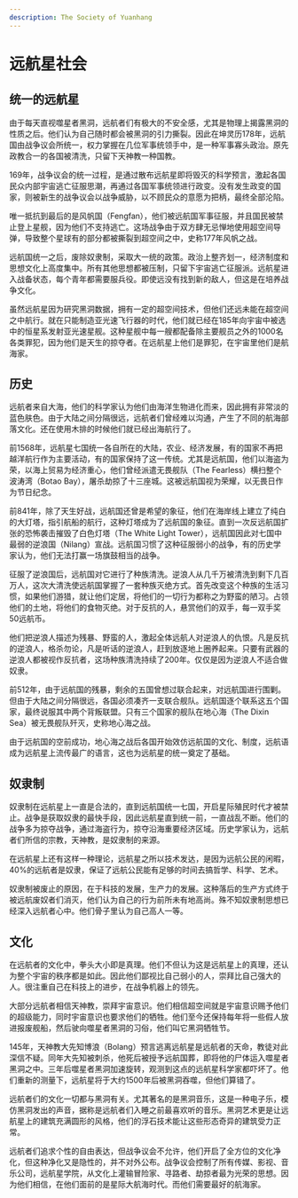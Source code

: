 ```yaml
---
description: The Society of Yuanhang
---
```


# 远航星社会

## 统一的远航星

由于每天直视噬星者黑洞，远航者们有极大的不安全感，尤其是物理上揭露黑洞的性质之后。他们认为自己随时都会被黑洞的引力撕裂。因此在坤灵历178年，远航国由战争议会所统一，权力掌握在几位军事统领手中，是一种军事寡头政治。原先政教合一的各国被清洗，只留下天神教一种国教。

169年，战争议会的统一过程，是通过散布远航星即将毁灭的科学预言，激起各国民众内部宇宙逃亡征服思潮，再通过各国军事统领进行政变。没有发生政变的国家，则被新生的战争议会以战争威胁，以不顾民众的意愿为把柄，最终全部沦陷。

唯一抵抗到最后的是风帆国（Fengfan），他们被远航国军事征服，并且国民被禁止登上星舰，因为他们不支持逃亡。这场战争由于双方肆无忌惮地使用超空间导弹，导致整个星球有的部分都被撕裂到超空间之中，史称177年风帆之战。

远航国统一之后，废除奴隶制，采取大一统的政策。政治上整齐划一，经济制度和思想文化上高度集中。所有其他思想都被压制，只留下宇宙逃亡征服派。远航星进入战备状态，每个青年都需要服兵役。即使远没有找到新的敌人，但这是在培养战争文化。

虽然远航星因为研究黑洞数据，拥有一定的超空间技术，但他们还远未能在超空间之中航行。就在只能制造亚光速飞行器的时代，他们就已经在185年向宇宙中被选中的恒星系发射亚光速星舰。这种星舰中每一艘都配备除主要舰员之外的1000名各类罪犯，因为他们是天生的掠夺者。在远航星上他们是罪犯，在宇宙里他们是航海家。

## 历史

远航者来自大海，他们的科学家认为他们由海洋生物进化而来，因此拥有非常淡的蓝色肤色。由于大陆之间分隔很远，远航者们曾经难以沟通，产生了不同的航海部落文化。还在使用木排的时候他们就已经出海航行了。

前1568年，远航星七国统一各自所在的大陆，农业、经济发展，有的国家不再把越洋航行作为主要活动，有的国家保持了这一传统。尤其是远航国，他们以海盗为荣，以海上贸易为经济重心，他们曾经派遣无畏舰队（The Fearless）横扫整个波涛湾（Botao Bay），屠杀劫掠了十三座城。这被远航国视为荣耀，以无畏日作为节日纪念。

前841年，除了天生好战，远航国还曾是希望的象征，他们在海岸线上建立了纯白的大灯塔，指引航船的航行，这种灯塔成为了远航国的象征。直到一次反远航国扩张的恐怖袭击摧毁了白色灯塔（The White Light Tower），远航国因此对七国中最弱的逆浪国（Nilang）宣战。远航国习惯了这种征服弱小的战争，有的历史学家认为，他们无法打赢一场旗鼓相当的战争。

征服了逆浪国后，远航国对它进行了种族清洗。逆浪人从几千万被清洗到剩下几百万人，这次大清洗使远航国掌握了一套种族灭绝方式。首先改变这个种族的生活习惯，如果他们游猎，就让他们定居，将他们的一切行为都称之为野蛮的陋习。占领他们的土地，将他们的食物灭绝。对于反抗的人，悬赏他们的双手，每一双手奖50远航币。

他们把逆浪人描述为残暴、野蛮的人，激起全体远航人对逆浪人的仇恨。凡是反抗的逆浪人，格杀勿论，凡是听话的逆浪人，赶到放逐地上圈养起来。只要有武器的逆浪人都被视作反抗者，这场种族清洗持续了200年。仅仅是因为逆浪人不适合做奴隶。

前512年，由于远航国的残暴，剩余的五国曾想过联合起来，对远航国进行围剿。但由于大陆之间分隔很远，各国必须凑齐一支联合舰队。远航国逐个联系这五个国家，最终说服其中两个背叛联盟。只有三个国家的舰队在地心海（The Dixin Sea）被无畏舰队歼灭，史称地心海之战。

由于远航国的空前成功，地心海之战后各国开始效仿远航国的文化、制度，远航语成为远航星上流传最广的语言，这也为远航星的统一奠定了基础。

## 奴隶制

奴隶制在远航星上一直是合法的，直到远航国统一七国，开启星际殖民时代才被禁止。战争是获取奴隶的最快手段，因此远航星直到统一前，一直战乱不断。他们的战争多为掠夺战争，通过海盗行为，掠夺沿海重要经济区域。历史学家认为，远航者们所信的宗教，天神教，是奴隶制的来源。

在远航星上还有这样一种理论，远航星之所以技术发达，是因为远航公民的闲暇，40%的远航者是奴隶，保证了远航公民能有足够的时间去搞哲学、科学、艺术。

奴隶制被废止的原因，在于科技的发展，生产力的发展。这种落后的生产方式终于被远航废奴者们消灭，他们认为自己的行为前所未有地高尚。殊不知奴隶制思想已经深入远航者心中。他们骨子里认为自己高人一等。

## 文化

在远航者的文化中，拳头大小即是真理。他们不但认为这是远航星上的真理，还认为整个宇宙的秩序都是如此。因此他们鄙视比自己弱小的人，崇拜比自己强大的人。很注重自己在科技上的进步，在战争机器上的领先。

大部分远航者相信天神教，崇拜宇宙意识。他们相信超空间就是宇宙意识赐予他们的超级能力，同时宇宙意识也要求他们的牺牲。他们至今还保持每年将一些假人放进报废舰船，然后驶向噬星者黑洞的习俗，他们叫它黑洞牺牲节。

145年，天神教大先知博浪（Bolang）预言逃离远航星是远航者的天命，教徒对此深信不疑。同年大先知被刺杀，他死后被授予远航国葬，即将他的尸体运入噬星者黑洞之中。三年后噬星者黑洞加速旋转，观测到这点的远航星科学家都吓坏了。他们重新的测量下，远航星将于大约1500年后被黑洞吞噬，但他们算错了。

远航者们的文化一切都与黑洞有关。尤其著名的是黑洞音乐，这是一种电子乐，模仿黑洞发出的声音，据称是远航者们入睡之前最喜欢听的音乐。黑洞艺术更是让远航星上的建筑充满圆形的风格，他们的浮石技术能让这些形态奇异的建筑受力正常。

远航者们追求个性的自由表达，但战争议会不允许，他们开启了全方位的文化净化，但这种净化又是隐性的，并不对外公布。战争议会控制了所有传媒、影视、音乐公司，远航星学院，从文化上灌输冒险家、寻路者、劫掠者最为光荣的思想。因为他们相信，在他们面前的是星际大航海时代。而他们需要最好的航海家。

